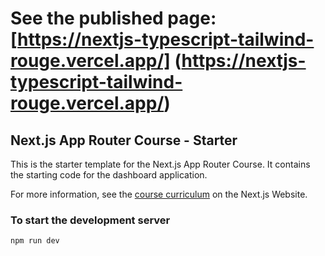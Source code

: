 # See the published page: [https://nextjs-typescript-tailwind-rouge.vercel.app/] (https://nextjs-typescript-tailwind-rouge.vercel.app/)

## Next.js App Router Course - Starter

This is the starter template for the Next.js App Router Course. It contains the starting code for the dashboard application.

For more information, see the [course curriculum](https://nextjs.org/learn) on the Next.js Website.

### To start the development server
`npm run dev`

